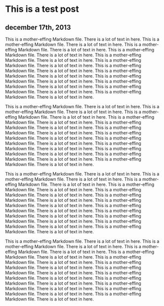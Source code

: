 <div class="meta">
  <div class="wrapper">
    <h1>This is a test post</h1>
    <h2>december 17th, 2013</h2>
  </div>
</div>

This is a mother-effing Markdown file. There is a lot of text in here. This is a mother-effing Markdown file. There is a lot of text in here. This is a mother-effing Markdown file. There is a lot of text in here. This is a mother-effing Markdown file. There is a lot of text in here. This is a mother-effing Markdown file. There is a lot of text in here. This is a mother-effing Markdown file. There is a lot of text in here. This is a mother-effing Markdown file. There is a lot of text in here. This is a mother-effing Markdown file. There is a lot of text in here. This is a mother-effing Markdown file. There is a lot of text in here. This is a mother-effing Markdown file. There is a lot of text in here. This is a mother-effing Markdown file. There is a lot of text in here. This is a mother-effing Markdown file. There is a lot of text in here. 

This is a mother-effing Markdown file. There is a lot of text in here. This is a mother-effing Markdown file. There is a lot of text in here. This is a mother-effing Markdown file. There is a lot of text in here. This is a mother-effing Markdown file. There is a lot of text in here. This is a mother-effing Markdown file. There is a lot of text in here. This is a mother-effing Markdown file. There is a lot of text in here. This is a mother-effing Markdown file. There is a lot of text in here. This is a mother-effing Markdown file. There is a lot of text in here. This is a mother-effing Markdown file. There is a lot of text in here. This is a mother-effing Markdown file. There is a lot of text in here. This is a mother-effing Markdown file. There is a lot of text in here. This is a mother-effing Markdown file. There is a lot of text in here. 

This is a mother-effing Markdown file. There is a lot of text in here. This is a mother-effing Markdown file. There is a lot of text in here. This is a mother-effing Markdown file. There is a lot of text in here. This is a mother-effing Markdown file. There is a lot of text in here. This is a mother-effing Markdown file. There is a lot of text in here. This is a mother-effing Markdown file. There is a lot of text in here. This is a mother-effing Markdown file. There is a lot of text in here. This is a mother-effing Markdown file. There is a lot of text in here. This is a mother-effing Markdown file. There is a lot of text in here. This is a mother-effing Markdown file. There is a lot of text in here. This is a mother-effing Markdown file. There is a lot of text in here. This is a mother-effing Markdown file. There is a lot of text in here. 

This is a mother-effing Markdown file. There is a lot of text in here. This is a mother-effing Markdown file. There is a lot of text in here. This is a mother-effing Markdown file. There is a lot of text in here. This is a mother-effing Markdown file. There is a lot of text in here. This is a mother-effing Markdown file. There is a lot of text in here. This is a mother-effing Markdown file. There is a lot of text in here. This is a mother-effing Markdown file. There is a lot of text in here. This is a mother-effing Markdown file. There is a lot of text in here. This is a mother-effing Markdown file. There is a lot of text in here. This is a mother-effing Markdown file. There is a lot of text in here. This is a mother-effing Markdown file. There is a lot of text in here. This is a mother-effing Markdown file. There is a lot of text in here. 
